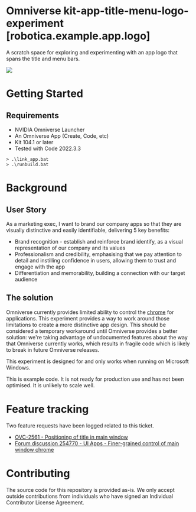 # Omniverse kit-app-title-menu-logo-experiment [robotica.example.app.logo]

A scratch space for exploring and experimenting with an app logo that spans the title and menu bars.

![](./source/extensions/robotica.example.app.logo/data/preview.png)



# Getting Started
## Requirements
- NVIDIA Omniverse Launcher
- An Omniverse App (Create, Code, etc)
- Kit 104.1 or later
- Tested with Code 2022.3.3

```
> .\link_app.bat
> .\runbuild.bat
```

# Background
## User Story
As a marketing exec, I want to brand our company apps so that they are visually distinctive and easily
identifiable, delivering 5 key benefits:
  -  Brand recognition - establish and reinforce brand identify, as a visual representation of our company
  and its values
  -  Professionalism and credibility, emphasising that we pay attention to detail and instilling confidence
  in users, allowing them to trust and engage with the app
  -  Differentiation and memorability, building a connection with our target audience

## The solution
Omniverse currently provides limited ability to control the [chrome](https://www.nngroup.com/articles/browser-and-gui-chrome/)
for applications.  This experiment provides
a way to work around those limitations to create a more distinctive app design.  This should be considered a
temporary workaround until Omniverse provides a better solution: we're taking advantage of undocumented features
about the way that Omniverse currently works, which results in fragile code which is likely to break in future
Omniverse releases.

This experiment is designed for and only works when running on Microsoft Windows.

This is example code. It is not ready for production use and has not been optimised. It is unlikely to scale well.

# Feature tracking
Two feature requests have been logged related to this ticket.
- [OVC-2561 - Positioning of title in main window](https://nvidia-omniverse.atlassian.net/servicedesk/customer/portal/4/OVC-2561)
- [Forum discussion 254770 - UI Apps - Finer-grained control of main window chrome](https://forums.developer.nvidia.com/t/ui-apps-finer-grained-control-of-main-window-chrome/254770)

# Contributing
The source code for this repository is provided as-is. We only accept outside contributions from individuals who have
signed an Individual Contributor License Agreement.
